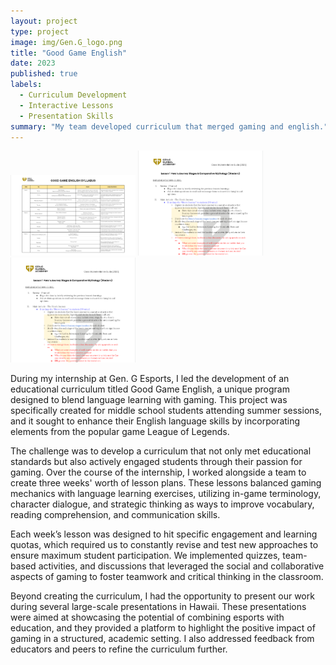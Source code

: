 ```yaml
---
layout: project
type: project
image: img/Gen.G_logo.png
title: "Good Game English"
date: 2023
published: true
labels:
  - Curriculum Development
  - Interactive Lessons
  - Presentation Skills
summary: "My team developed curriculum that merged gaming and english."
---
```


<div class="text-center p-4">
  <img width="200px" src="../img/GGE-Syllabus.png" >
  <img width="200px" src="../img/GGE-Lesson-Pt1.png" >
  <img width="200px" src="../img/GGE-Lesson-Pt1.png"  >
</div>

During my internship at Gen. G Esports, I led the development of an educational curriculum titled Good Game English, a unique program designed to blend language learning with gaming. This project was specifically created for middle school students attending summer sessions, and it sought to enhance their English language skills by incorporating elements from the popular game League of Legends.

The challenge was to develop a curriculum that not only met educational standards but also actively engaged students through their passion for gaming. Over the course of the internship, I worked alongside a team to create three weeks' worth of lesson plans. These lessons balanced gaming mechanics with language learning exercises, utilizing in-game terminology, character dialogue, and strategic thinking as ways to improve vocabulary, reading comprehension, and communication skills.

Each week’s lesson was designed to hit specific engagement and learning quotas, which required us to constantly revise and test new approaches to ensure maximum student participation. We implemented quizzes, team-based activities, and discussions that leveraged the social and collaborative aspects of gaming to foster teamwork and critical thinking in the classroom.

Beyond creating the curriculum, I had the opportunity to present our work during several large-scale presentations in Hawaii. These presentations were aimed at showcasing the potential of combining esports with education, and they provided a platform to highlight the positive impact of gaming in a structured, academic setting. I also addressed feedback from educators and peers to refine the curriculum further.

